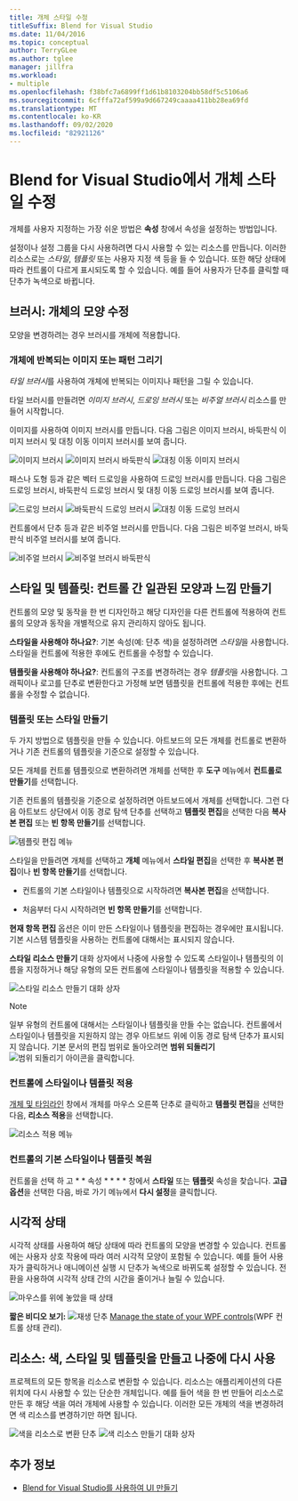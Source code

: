 ```yaml
---
title: 개체 스타일 수정
titleSuffix: Blend for Visual Studio
ms.date: 11/04/2016
ms.topic: conceptual
author: TerryGLee
ms.author: tglee
manager: jillfra
ms.workload:
- multiple
ms.openlocfilehash: f38bfc7a6899ff1d61b8103204bb58df5c5106a6
ms.sourcegitcommit: 6cfffa72af599a9d667249caaaa411bb28ea69fd
ms.translationtype: MT
ms.contentlocale: ko-KR
ms.lasthandoff: 09/02/2020
ms.locfileid: "82921126"
---
```

# <a name="modify-the-style-of-objects-in-blend-for-visual-studio"></a>Blend for Visual Studio에서 개체 스타일 수정

개체를 사용자 지정하는 가장 쉬운 방법은 **속성** 창에서 속성을 설정하는 방법입니다.

설정이나 설정 그룹을 다시 사용하려면 다시 사용할 수 있는 리소스를 만듭니다. 이러한 리소스로는 *스타일*, *템플릿* 또는 사용자 지정 색 등을 들 수 있습니다. 또한 해당 상태에 따라 컨트롤이 다르게 표시되도록 할 수 있습니다. 예를 들어 사용자가 단추를 클릭할 때 단추가 녹색으로 바뀝니다.

## <a name="brushes-modify-the-appearance-of-an-object"></a>브러시: 개체의 모양 수정

모양을 변경하려는 경우 브러시를 개체에 적용합니다.

### <a name="paint-a-repeating-image-or-pattern-on-an-object"></a>개체에 반복되는 이미지 또는 패턴 그리기

*타일 브러시*를 사용하여 개체에 반복되는 이미지나 패턴을 그릴 수 있습니다.

타일 브러시를 만들려면 *이미지 브러시*, *드로잉 브러시* 또는 *비주얼 브러시* 리소스를 만들어 시작합니다.

이미지를 사용하여 이미지 브러시를 만듭니다. 다음 그림은 이미지 브러시, 바둑판식 이미지 브러시 및 대칭 이동 이미지 브러시를 보여 줍니다.

![이미지 브러시](../designers/media/81f84f56-906d-456b-8288-d77da1e01e31.png) ![이미지 브러시 바둑판식](../designers/media/d3782ca8-64da-47a4-a095-c6cdd0fa47a2.png) ![대칭 이동 이미지 브러시](../designers/media/38ae3691-f3f1-4a1e-82ca-c7fa164bf56e.png)

패스나 도형 등과 같은 벡터 드로잉을 사용하여 드로잉 브러시를 만듭니다. 다음 그림은 드로잉 브러시, 바둑판식 드로잉 브러시 및 대칭 이동 드로잉 브러시를 보여 줍니다.

![드로잉 브러시](../designers/media/197666ac-ef57-4c5c-9779-669e991a00a5.png) ![바둑판식 드로잉 브러시](../designers/media/ba09cda3-4cee-40ba-b3d4-edc032158bdc.png) ![대칭 이동 드로잉 브러시](../designers/media/15bf6021-620c-4490-9eae-086153d3f14f.png)

컨트롤에서 단추 등과 같은 비주얼 브러시를 만듭니다. 다음 그림은 비주얼 브러시, 바둑판식 비주얼 브러시를 보여 줍니다.

![비주얼 브러시](../designers/media/fb6c90e0-153c-48fe-b563-e601beac6227.png) ![비주얼 브러시 바둑판식](../designers/media/e261b99f-7d8f-4d91-bc84-19c7beccc255.png)

## <a name="styles-and-templates-create-a-consistent-look-and-feel-across-controls"></a>스타일 및 템플릿: 컨트롤 간 일관된 모양과 느낌 만들기

컨트롤의 모양 및 동작을 한 번 디자인하고 해당 디자인을 다른 컨트롤에 적용하여 컨트롤의 모양과 동작을 개별적으로 유지 관리하지 않아도 됩니다.

**스타일을 사용해야 하나요?**: 기본 속성(예: 단추 색)을 설정하려면 *스타일*을 사용합니다. 스타일을 컨트롤에 적용한 후에도 컨트롤을 수정할 수 있습니다.

**템플릿을 사용해야 하나요?**: 컨트롤의 구조를 변경하려는 경우 *템플릿*을 사용합니다. 그래픽이나 로고를 단추로 변환한다고 가정해 보면 템플릿을 컨트롤에 적용한 후에는 컨트롤을 수정할 수 없습니다.

### <a name="create-a-template-or-style"></a>템플릿 또는 스타일 만들기

두 가지 방법으로 템플릿을 만들 수 있습니다. 아트보드의 모든 개체를 컨트롤로 변환하거나 기존 컨트롤의 템플릿을 기준으로 설정할 수 있습니다.

모든 개체를 컨트롤 템플릿으로 변환하려면 개체를 선택한 후 **도구** 메뉴에서 **컨트롤로 만들기**를 선택합니다.

기존 컨트롤의 템플릿을 기준으로 설정하려면 아트보드에서 개체를 선택합니다. 그런 다음 아트보드 상단에서 이동 경로 탐색 단추를 선택하고 **템플릿 편집**을 선택한 다음 **복사본 편집** 또는 **빈 항목 만들기**를 선택합니다.

![템플릿 편집 메뉴](../designers/media/5ebdb33f-aad2-4c10-a328-5e8b04c56a36.png)

스타일을 만들려면 개체를 선택하고 **개체** 메뉴에서 **스타일 편집**을 선택한 후 **복사본 편집**이나 **빈 항목 만들기**를 선택합니다.

- 컨트롤의 기본 스타일이나 템플릿으로 시작하려면 **복사본 편집**을 선택합니다.

- 처음부터 다시 시작하려면 **빈 항목 만들기**를 선택합니다.

**현재 항목 편집** 옵션은 이미 만든 스타일이나 템플릿을 편집하는 경우에만 표시됩니다. 기본 시스템 템플릿을 사용하는 컨트롤에 대해서는 표시되지 않습니다.

**스타일 리소스 만들기** 대화 상자에서 나중에 사용할 수 있도록 스타일이나 템플릿의 이름을 지정하거나 해당 유형의 모든 컨트롤에 스타일이나 템플릿을 적용할 수 있습니다.

![스타일 리소스 만들기 대화 상자](../designers/media/4818ee6a-ce60-4b79-91c8-3b1871829eea.png)

> [!NOTE]
> 일부 유형의 컨트롤에 대해서는 스타일이나 템플릿을 만들 수는 없습니다. 컨트롤에서 스타일이나 템플릿을 지원하지 않는 경우 아트보드 위에 이동 경로 탐색 단추가 표시되지 않습니다.
> 기본 문서의 편집 범위로 돌아오려면 **범위 되돌리기** ![범위 되돌리기 아이콘](../designers/media/55844eb3-ed98-4f20-aa66-a6f5b23eeb2b.png)을 클릭합니다.

### <a name="apply-a-style-or-template-to-a-control"></a>컨트롤에 스타일이나 템플릿 적용

[개체 및 타임라인](../xaml-tools/creating-a-ui-by-using-blend-for-visual-studio.md#objects-and-timeline-window) 창에서 개체를 마우스 오른쪽 단추로 클릭하고 **템플릿 편집**을 선택한 다음, **리소스 적용**을 선택합니다.

![리소스 적용 메뉴](../designers/media/dc12debc-7711-47d9-84ce-10322a384397.png)

### <a name="restore-the-default-style-or-template-of-a-control"></a>컨트롤의 기본 스타일이나 템플릿 복원

컨트롤을 선택 하 고 * * 속성 * * * * 창에서 **스타일** 또는 **템플릿** 속성을 찾습니다. **고급 옵션**을 선택한 다음, 바로 가기 메뉴에서 **다시 설정**을 클릭합니다.

## <a name="visual-states"></a>시각적 상태

시각적 상태를 사용하여 해당 상태에 따라 컨트롤의 모양을 변경할 수 있습니다. 컨트롤에는 사용자 상호 작용에 따라 여러 시각적 모양이 포함될 수 있습니다. 예를 들어 사용자가 클릭하거나 애니메이션 실행 시 단추가 녹색으로 바뀌도록 설정할 수 있습니다. 전환을 사용하여 시각적 상태 간의 시간을 줄이거나 늘릴 수 있습니다.

![마우스를 위에 놓았을 때 상태](../designers/media/a95c671a-5639-40b9-83db-1e6b214330d5.png)

**짧은 비디오 보기:** ![재생 단추](../designers/media/bldadminconsoleinitialconfigicon.PNG) [Manage the state of your WPF controls](https://www.youtube.com/watch?v=m0PlkF5i6uw)(WPF 컨트롤 상태 관리).

## <a name="resources-create-colors-styles-and-templates-and-reuse-them-later"></a>리소스: 색, 스타일 및 템플릿을 만들고 나중에 다시 사용

프로젝트의 모든 항목을 리소스로 변환할 수 있습니다. 리소스는 애플리케이션의 다른 위치에 다시 사용할 수 있는 단순한 개체입니다. 예를 들어 색을 한 번 만들어 리소스로 만든 후 해당 색을 여러 개체에 사용할 수 있습니다. 이러한 모든 개체의 색을 변경하려면 색 리소스를 변경하기만 하면 됩니다.

![색을 리소스로 변환 단추](../designers/media/89203705-cf66-46e0-b153-52a23cd744f7.png) ![색 리소스 만들기 대화 상자](../designers/media/6bff8b19-3cd5-41a0-bbf9-ff65532d5aae.png)

## <a name="see-also"></a>추가 정보

- [Blend for Visual Studio를 사용하여 UI 만들기](../xaml-tools/creating-a-ui-by-using-blend-for-visual-studio.md)
